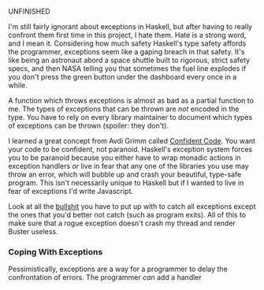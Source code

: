 UNFINISHED

I'm still fairly ignorant about exceptions in Haskell, but after having to
really confront them first time in this project, I hate them. Hate is a strong
word, and I mean it. Considering how much safety Haskell's type safety affords
the programmer, exceptions seem like a gaping breach in that safety. It's like
being an astronaut abord a space shuttle built to rigorous, strict safety
specs, and then NASA telling you that sometimes the fuel line explodes if you
don't press the green button under the dashboard every once in a while.

A function which throws exceptions is almost as bad as a partial function to
me. The types of exceptions that can be thrown are *not* encoded in the type.
You have to rely on every library maintainer to document which types of
exceptions can be thrown (spoiler: they don't).

I learned a great concept from Avdi Grimm called
[Confident Code](http://www.youtube.com/watch?v=T8J0j2xJFgQ). You want your
code to be confident, not paranoid. Haskell's exception system forces you to be
paranoid because you either have to wrap monadic actions in exception handlers
*or* live in fear that any one of the libraries you use may throw an error,
which will bubble up and crash your beautiful, type-safe program. This isn't
necessarily unique to Haskell but if I wanted to live in fear of exceptions I'd
write Javascript.

Look at all the
[bullshit](https://github.com/MichaelXavier/Buster/blob/master/src/Buster/Util.hs#L35)
you have to put up with to catch all exceptions except the ones that you'd
better not catch (such as program exits). All of this to make sure that a rogue
exception doesn't crash my thread and render Buster useless.

### Coping With Exceptions

Pessimistically, exceptions are a way for a programmer to delay the
confrontation of errors. The programmer *can* add a handler 
